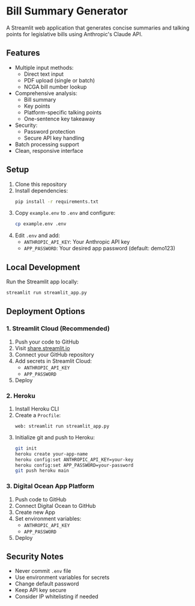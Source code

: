 # Bill Summary Generator

A Streamlit web application that generates concise summaries and talking points for legislative bills using Anthropic's Claude API.

## Features

- Multiple input methods:
  - Direct text input
  - PDF upload (single or batch)
  - NCGA bill number lookup
- Comprehensive analysis:
  - Bill summary
  - Key points
  - Platform-specific talking points
  - One-sentence key takeaway
- Security:
  - Password protection
  - Secure API key handling
- Batch processing support
- Clean, responsive interface

## Setup

1. Clone this repository
2. Install dependencies:
   ```bash
   pip install -r requirements.txt
   ```
3. Copy `example.env` to `.env` and configure:
   ```bash
   cp example.env .env
   ```
4. Edit `.env` and add:
   - `ANTHROPIC_API_KEY`: Your Anthropic API key
   - `APP_PASSWORD`: Your desired app password (default: demo123)

## Local Development

Run the Streamlit app locally:
```bash
streamlit run streamlit_app.py
```

## Deployment Options

### 1. Streamlit Cloud (Recommended)
1. Push your code to GitHub
2. Visit [share.streamlit.io](https://share.streamlit.io)
3. Connect your GitHub repository
4. Add secrets in Streamlit Cloud:
   - `ANTHROPIC_API_KEY`
   - `APP_PASSWORD`
5. Deploy

### 2. Heroku
1. Install Heroku CLI
2. Create a `Procfile`:
   ```
   web: streamlit run streamlit_app.py
   ```
3. Initialize git and push to Heroku:
   ```bash
   git init
   heroku create your-app-name
   heroku config:set ANTHROPIC_API_KEY=your-key
   heroku config:set APP_PASSWORD=your-password
   git push heroku main
   ```

### 3. Digital Ocean App Platform
1. Push code to GitHub
2. Connect Digital Ocean to GitHub
3. Create new App
4. Set environment variables:
   - `ANTHROPIC_API_KEY`
   - `APP_PASSWORD`
5. Deploy

## Security Notes

- Never commit `.env` file
- Use environment variables for secrets
- Change default password
- Keep API key secure
- Consider IP whitelisting if needed
